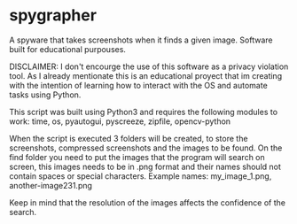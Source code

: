 # spygrapher
A spyware that takes screenshots when it finds a given image. Software built for educational purpouses.

DISCLAIMER:
I don't encourge the use of this software as a privacy violation tool. As I already mentionate this is an educational proyect that im creating with the intention of learning how to interact with the OS and automate tasks using Python.

This script was built using Python3 and requires the following modules to work: time, os, pyautogui, pyscreeze, zipfile, opencv-python

When the script is executed 3 folders will be created, to store the screenshots, compressed screenshots and the images to be found.
On the find folder you need to put the images that the program will search on screen, this images needs to be in .png format and their names should not contain spaces or special characters. Example names: my_image_1.png, another-image231.png

Keep in mind that the resolution of the images affects the confidence of the search.
